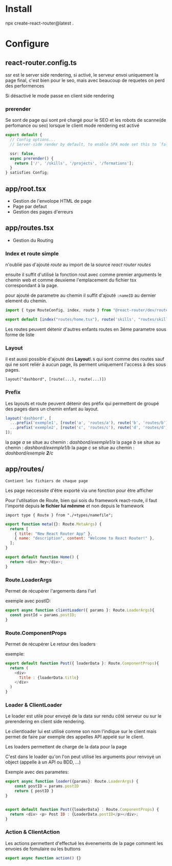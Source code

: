 # Install

npx create-react-router@latest .

# Configure

## react-router.config.ts

ssr est le server side rendering, si activé, le serveur envoi uniquement la page final, c'est bien pour le seo, mais avec beaucoup de requetes on perd des performences

Si désactivé le mode passe en client side rendering

### prerender

Se sont de page qui sont pré chargé pour le SEO et les robots de scanne(de perfomance ou seo) lorsque le client mode rendering est activé

```ts
export default {
  // Config options...
  // Server-side render by default, to enable SPA mode set this to `false`

  ssr: false,
  async prerender() {
    return ['/', '/skills', '/projects', '/formations'];
  }
} satisfies Config;
```

## app/root.tsx

- Gestion de l'envolope HTML de page
- Page par defaut
- Gestion des pages d'erreurs

## app/routes.tsx

- Gestion du Routing

### Index et route simple

n'oublié pas d'ajouté _route_ au import de la source _react router routes_

ensuite il suffit d'utilisé la fonction rout avec comme premier arguments le chemin web et comme deuxieme l'emplacement du fichier tsx correspondant à la page.

pour ajouté de parametre au chemin il suffit d'ajouté `:nameID` au dernier element du chemin.

```js
import { type RouteConfig, index, route } from "@react-router/dev/routes";

export default [index("routes/home.tsx"), route('skills', "routes/skills.tsx", route('post/:postID', "routes/post.tsx")] satisfies RouteConfig;
```

Les routes peuvent détenir d'autres enfants routes en 3éme parametre sous forme de liste

### Layout

il est aussi possible d'ajouté des **Layout**\ s qui sont comme des routes sauf qui ne sont reliér à aucun page, ils perment uniquement l'access à des sous pages.

`layout("dashbord", [route(...), route(...)])`

### Prefix

Les layouts et route peuvent détenir des préfix qui permettent de groupé des pages dans un chemin enfant au layout.

```js
layout('dashbord', [
  ...prefix('exemple1', [route('a', 'routes/a'), route('b', 'routes/b')]),
  ...prefix('exemple2', [route('c', 'routes/c'), route('d', 'routes/d')])
]);
```

la page _a_ se situe au chemin : _dashbord/exemple1/a_
la page _b_ se situe au chemin : _dashbord/exemple1/b_
la page _c_ se situe au chemin : _dashbord/exemple **2**/c_

## app/routes/

    Contient les fichiers de chaque page

Les page neccessite d'être exporté via une fonction pour être afficher

Pour l'utilsation de Route, bien qui sois du framework react-route, il faut l'importé depuis **le fichier lui mêmme** et non depuis le framework

`import type { Route } from "./+types/namefile";`

```js
export function meta({}: Route.MetaArgs) {
  return [
    { title: "New React Router App" },
    { name: "description", content: "Welcome to React Router!" },
  ];
}

export default function Home() {
  return <div> Hey</div>;
}
```

### Route.LoaderArgs

Permet de récupérer l'argements dans l'url

exemple avec postID:

```js
export async function clientLoader({ params }: Route.LoaderArgs){
  const postId = params.postID;
}
```

### Route.ComponentProps

Permet de récupérer Le retour des loaders

exemple:

```js
export default function Post({ loaderData }: Route.ComponentProps){
  return (
    <div>
      Title : {loaderData.title}
    </div>
  )
}
```

### Loader & ClientLoader

Le loader est utile pour envoyé de la data sur rendu côté serveur ou sur le prerendering en client side rendering.

Le clientloader lui est utilisé comme son nom l'indique sur le client mais permet de faire par exemple des appelles API appelé sur le client.

Les loaders permettent de charge de la data pour la page

C'est dans le loader qu'on l'on peut utilisé les arguments pour renvoyé un object (appelle à un API ou BDD, ...)

Exemple avec des parametes:

```js
export async function loader({params}: Route.LoaderArgs) {
    const postID = params.postID
    return { postID }
}


export default function Post({loaderData} : Route.ComponentProps) {
  return <div> <p> Post ID : {LoaderData.postID</p></div>;
}
```

### Action & ClientAction

Les actions permettent d'effectué les évenements de la page comment les envoies de fomulaire ou les buttons

```js
export async function action() {}
```

#
